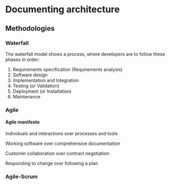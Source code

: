 # Documenting architecture

## Methodologies

### Waterfall

The waterfall model shows a process, where developers are to follow these phases in order:

1. Requirements specification (Requirements analysis)
1. Software design
1. Implementation and Integration
1. Testing (or Validation)
1. Deployment (or Installation)
1. Maintenance



### Agile

#### Agile manifesto

Individuals and interactions over processes and tools

Working software over comprehensive documentation

Customer collaboration over contract negotiation

Responding to change over following a plan

### Agile-Scrum

